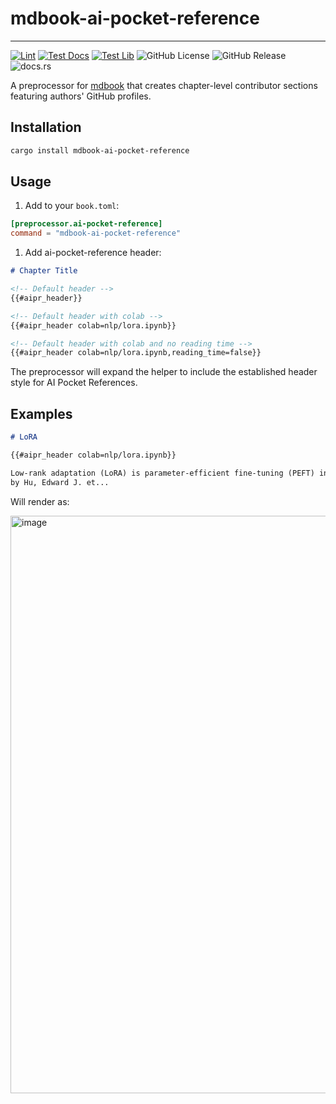# mdbook-ai-pocket-reference

---------------------------------------------------------------------------------------

[![Lint](https://github.com/VectorInstitute/mdbook-ai-pocket-reference/actions/workflows/lint.yml/badge.svg)](https://github.com/VectorInstitute/mdbook-ai-pocket-reference/actions/workflows/lint.yml)
[![Test Docs](https://github.com/VectorInstitute/mdbook-ai-pocket-reference/actions/workflows/test_docs.yml/badge.svg)](https://github.com/VectorInstitute/mdbook-ai-pocket-reference/actions/workflows/test_docs.yml)
[![Test Lib](https://github.com/VectorInstitute/mdbook-ai-pocket-reference/actions/workflows/test.yml/badge.svg)](https://github.com/VectorInstitute/mdbook-ai-pocket-reference/actions/workflows/test.yml)
![GitHub License](https://img.shields.io/github/license/VectorInstitute/mdbook-ai-pocket-reference)
![GitHub Release](https://img.shields.io/github/v/release/VectorInstitute/mdbook-ai-pocket-reference)
![docs.rs](https://img.shields.io/docsrs/mdbook-ai-pocket-reference)

A preprocessor for [mdbook](https://rust-lang.github.io/mdBook/) that creates
chapter-level contributor sections featuring authors' GitHub profiles.

## Installation

```bash
cargo install mdbook-ai-pocket-reference
```

## Usage

1. Add to your `book.toml`:

```toml
[preprocessor.ai-pocket-reference]
command = "mdbook-ai-pocket-reference"
```

1. Add ai-pocket-reference header:

```markdown
# Chapter Title

<!-- Default header -->
{{#aipr_header}}

<!-- Default header with colab -->
{{#aipr_header colab=nlp/lora.ipynb}}

<!-- Default header with colab and no reading time -->
{{#aipr_header colab=nlp/lora.ipynb,reading_time=false}}
```

The preprocessor will expand the helper to include the established header style
for AI Pocket References.

## Examples

```markdown
# LoRA

{{#aipr_header colab=nlp/lora.ipynb}}

Low-rank adaptation (LoRA) is parameter-efficient fine-tuning (PEFT) introduced
by Hu, Edward J. et...

```

Will render as:

<img width="924" alt="image" src="https://github.com/user-attachments/assets/c0018fc9-eb1e-4901-a780-ca1d31d449de" />
